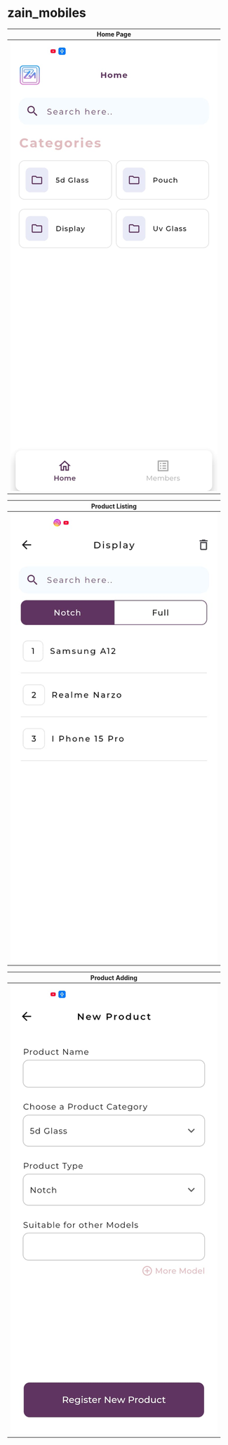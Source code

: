 # zain_mobiles

| Home Page                            |
| ------------------------------------ |
| ![HomePage](HomePage.jpg)            |

| Product Listing                      |
| ------------------------------------ |
| ![ProductListing](ProductList.jpg)   |

| Product Adding                        |
| ------------------------------------- |
| ![Product Adding](ProductAdding.jpg)  |
